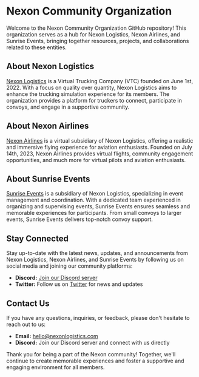 # Nexon Community Organization

Welcome to the Nexon Community Organization GitHub repository! This organization serves as a hub for Nexon Logistics, Nexon Airlines, and Sunrise Events, bringing together resources, projects, and collaborations related to these entities.

## About Nexon Logistics

[Nexon Logistics](https://nexonlogistics.com/) is a Virtual Trucking Company (VTC) founded on June 1st, 2022. With a focus on quality over quantity, Nexon Logistics aims to enhance the trucking simulation experience for its members. The organization provides a platform for truckers to connect, participate in convoys, and engage in a supportive community.

## About Nexon Airlines

[Nexon Airlines](#) is a virtual subsidiary of Nexon Logistics, offering a realistic and immersive flying experience for aviation enthusiasts. Founded on July 14th, 2023, Nexon Airlines provides virtual flights, community engagement opportunities, and much more for virtual pilots and aviation enthusiasts.

## About Sunrise Events

[Sunrise Events](#) is a subsidiary of Nexon Logistics, specializing in event management and coordination. With a dedicated team experienced in organizing and supervising events, Sunrise Events ensures seamless and memorable experiences for participants. From small convoys to larger events, Sunrise Events delivers top-notch convoy support.

## Stay Connected

Stay up-to-date with the latest news, updates, and announcements from Nexon Logistics, Nexon Airlines, and Sunrise Events by following us on social media and joining our community platforms:

- **Discord:** [Join our Discord server]([#](https://discord.gg/tYYtcEQbWE))
- **Twitter:** Follow us on [Twitter](https://twitter.com/NexonLogistics) for news and updates

## Contact Us

If you have any questions, inquiries, or feedback, please don't hesitate to reach out to us:

- **Email:** hello@nexonlogistics.com
- **Discord:** Join our Discord server and connect with us directly

Thank you for being a part of the Nexon community! Together, we'll continue to create memorable experiences and foster a supportive and engaging environment for all members.
